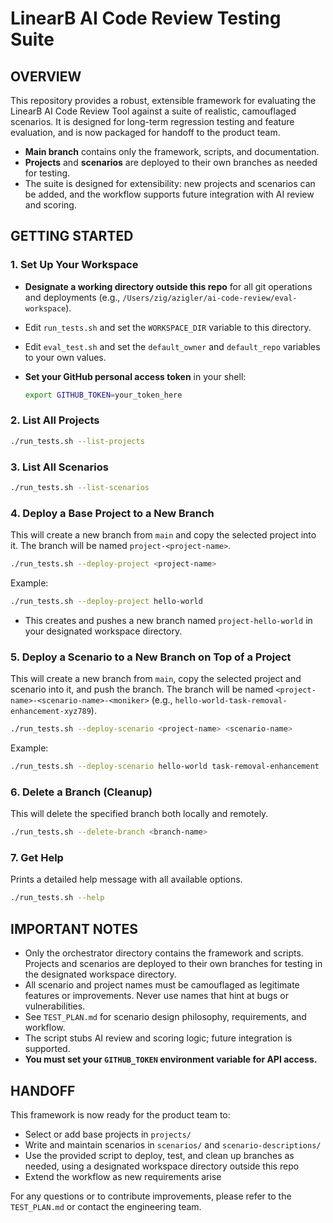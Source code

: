 # LinearB AI Code Review Testing Suite

## OVERVIEW

This repository provides a robust, extensible framework for evaluating the LinearB AI Code Review Tool against a suite of realistic, camouflaged scenarios. It is designed for long-term regression testing and feature evaluation, and is now packaged for handoff to the product team.

- **Main branch** contains only the framework, scripts, and documentation.
- **Projects** and **scenarios** are deployed to their own branches as needed for testing.
- The suite is designed for extensibility: new projects and scenarios can be added, and the workflow supports future integration with AI review and scoring.

## GETTING STARTED

### 1. Set Up Your Workspace

- **Designate a working directory outside this repo** for all git operations and deployments (e.g., `/Users/zig/azigler/ai-code-review/eval-workspace`).
- Edit `run_tests.sh` and set the `WORKSPACE_DIR` variable to this directory.
- Edit `eval_test.sh` and set the `default_owner` and `default_repo` variables to your own values.
- **Set your GitHub personal access token** in your shell:

  ```bash
  export GITHUB_TOKEN=your_token_here
  ```

### 2. List All Projects

```bash
./run_tests.sh --list-projects
```

### 3. List All Scenarios

```bash
./run_tests.sh --list-scenarios
```

### 4. Deploy a Base Project to a New Branch

This will create a new branch from `main` and copy the selected project into it. The branch will be named `project-<project-name>`.

```bash
./run_tests.sh --deploy-project <project-name>
```

Example:

```bash
./run_tests.sh --deploy-project hello-world
```

- This creates and pushes a new branch named `project-hello-world` in your designated workspace directory.

### 5. Deploy a Scenario to a New Branch on Top of a Project

This will create a new branch from `main`, copy the selected project and scenario into it, and push the branch. The branch will be named `<project-name>-<scenario-name>-<moniker>` (e.g., `hello-world-task-removal-enhancement-xyz789`).

```bash
./run_tests.sh --deploy-scenario <project-name> <scenario-name>
```

Example:

```bash
./run_tests.sh --deploy-scenario hello-world task-removal-enhancement
```

### 6. Delete a Branch (Cleanup)

This will delete the specified branch both locally and remotely.

```bash
./run_tests.sh --delete-branch <branch-name>
```

### 7. Get Help

Prints a detailed help message with all available options.

```bash
./run_tests.sh --help
```

## IMPORTANT NOTES

- Only the orchestrator directory contains the framework and scripts. Projects and scenarios are deployed to their own branches for testing in the designated workspace directory.
- All scenario and project names must be camouflaged as legitimate features or improvements. Never use names that hint at bugs or vulnerabilities.
- See `TEST_PLAN.md` for scenario design philosophy, requirements, and workflow.
- The script stubs AI review and scoring logic; future integration is supported.
- **You must set your `GITHUB_TOKEN` environment variable for API access.**

## HANDOFF

This framework is now ready for the product team to:

- Select or add base projects in `projects/`
- Write and maintain scenarios in `scenarios/` and `scenario-descriptions/`
- Use the provided script to deploy, test, and clean up branches as needed, using a designated workspace directory outside this repo
- Extend the workflow as new requirements arise

For any questions or to contribute improvements, please refer to the `TEST_PLAN.md` or contact the engineering team.
